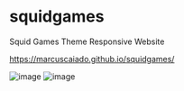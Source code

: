 # squidgames
Squid Games Theme Responsive Website


https://marcuscaiado.github.io/squidgames/

![image](https://user-images.githubusercontent.com/92039896/186279502-b39e91fd-c8af-4cad-a360-9de5e347397d.png)
![image](https://user-images.githubusercontent.com/92039896/189486305-a427860f-7dbf-4a1c-a33d-95c12fb24613.png)
